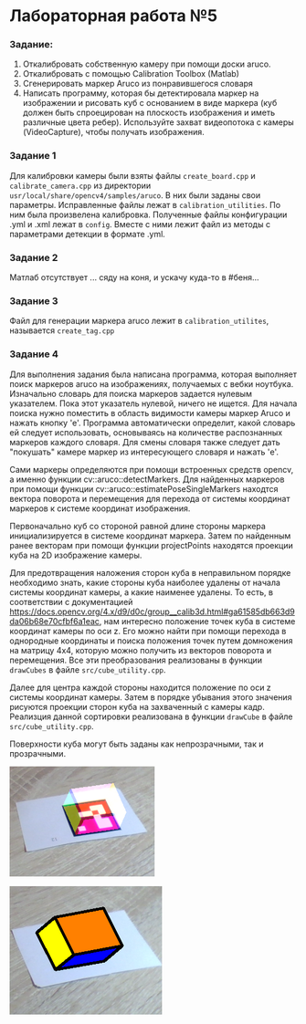 # Лабораторная работа №5

### Задание:
1. Откалибровать собственную камеру при помощи доски aruco.
2. Откалибровать с помощью Calibration Toolbox (Matlab)
3. Сгенерировать маркер Aruco из понравившегося словаря
4. Написать программу, которая бы детектировала маркер на изображении и рисовать куб с основанием в виде маркера (куб должен быть спроецирован на плоскость изображения и иметь различные цвета ребер). Используйте захват видеопотока с камеры (VideoCapture), чтобы получать изображения.


### Задание 1

Для калибровки камеры были взяты файлы `create_board.cpp` и `calibrate_camera.cpp` из директории `usr/local/share/opencv4/samples/aruco`. В них были заданы свои параметры. Исправленные файлы лежат в `calibration_utilities`. По ним была произвелена калибровка. Полученные файлы конфигурации .yml и .xml лежат в `config`. Вместе с ними лежит файл из методы с параметрами детекции в формате .yml.

### Задание 2

Матлаб отсутствует
... сяду на коня, и ускачу куда-то в #беня...

### Задание 3

Файл для генерации маркера aruco лежит в `calibration_utilites`, называется `create_tag.cpp`

### Задание 4

Для выполнения задания была написана программа, которая выполняет поиск маркеров aruco на изображениях, получаемых с вебки ноутбука. Изначально словарь для поиска маркеров задается нулевым указателем. Пока этот указатель нулевой, ничего не ищется. Для начала поиска нужно поместить в область видимости камеры маркер Aruco и нажать кнопку 'e'. Программа автоматически определит, какой словарь ей следует использовать, основываясь на количестве распознанных маркеров каждого словаря. Для смены словаря также следует дать "покушать" камере маркер из интересующего словаря и нажать 'e'.

Сами маркеры определяются при помощи встроенных средств opencv, а именно функции cv::aruco::detectMarkers. Для найденных маркеров при помощи функции cv::aruco::estimatePoseSingleMarkers находтся вектора поворота и перемещения для перехода от системы координат маркеров к системе координат изображения.

Первоначально куб со стороной равной длине стороны маркера инициализируется в системе координат маркера. Затем по найденным ранее векторам при помощи функции projectPoints находятся проекции куба на 2D изображение камеры.

Для предотвращения наложения сторон куба в неправильном порядке необходимо знать, какие стороны куба наиболее удалены от начала системы координат камеры, а какие наименее удалены. То есть, в соответствии с документацией https://docs.opencv.org/4.x/d9/d0c/group__calib3d.html#ga61585db663d9da06b68e70cfbf6a1eac, нам интересно положение точек куба в системе координат камеры по оси z. Его можно найти при помощи перехода в однородные координаты и поиска положения точек путем домножения на матрицу 4х4, которую можно получить из векторов поворота и перемещения. Все эти преобразования реализованы в функции `drawCubes` в файле `src/cube_utility.cpp`.

Далее для центра каждой стороны находится положение по оси z системы координат камеры. Затем в порядке убывания этого значения рисуются проекции сторон куба на захваченный с камеры кадр. Реализция данной сортировки реализована в функции `drawCube` в файле `src/cube_utility.cpp`.

Поверхности куба могут быть заданы как непрозрачными, так и прозрачными.

![Пример работы программы](readme_img/example1.png)

![Пример работы программы](readme_img/example2.png)
